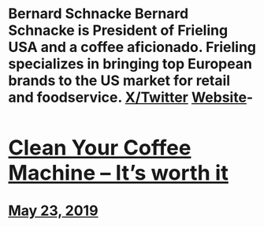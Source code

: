 # Bernard Schnacke Bernard Schnacke is President of Frieling USA and a coffee aficionado. Frieling specializes in bringing top European brands to the US market for retail and foodservice. [X/Twitter](https://x.com/FrielingUSA) [Website](https://frieling.com)- [<h2>Clean Your Coffee Machine – It’s worth it</h2>May 23, 2019](https://ineedcoffee.com/clean-your-coffee-machine-its-worth-it/)